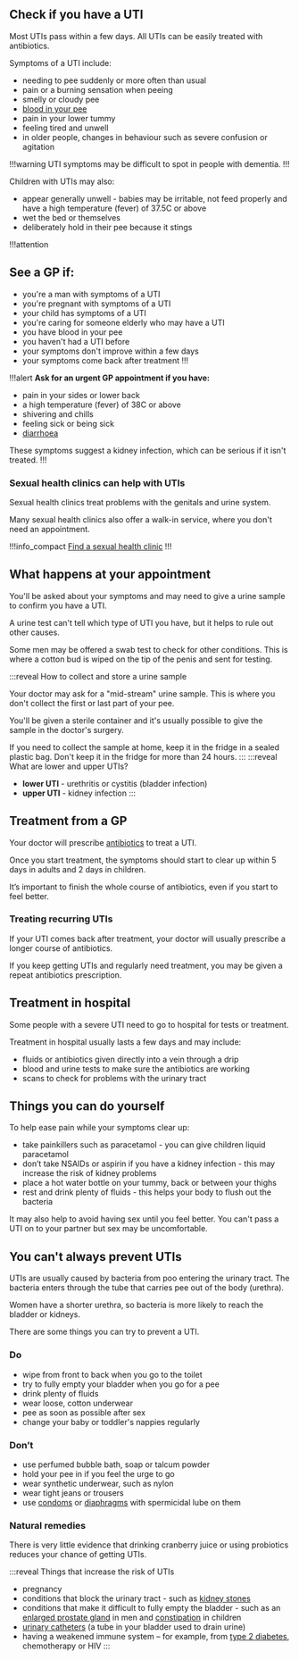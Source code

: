 
## Check if you have a UTI

Most UTIs pass within a few days. All UTIs can be easily treated with antibiotics.

Symptoms of a UTI include:

- needing to pee suddenly or more often than usual
- pain or a burning sensation when peeing
- smelly or cloudy pee 
- [blood in your pee](http://www.nhs.uk/conditions/blood-in-urine/Pages/Introduction.aspx)
- pain in your lower tummy 
- feeling tired and unwell
- in older people, changes in behaviour such as severe confusion or agitation

!!!warning
  UTI symptoms may be difficult to spot in people with dementia.
!!!

Children with UTIs may also:

- appear generally unwell - babies may be irritable, not feed properly and have a high temperature (fever) of 37.5C or above
- wet the bed or themselves
- deliberately hold in their pee because it stings

!!!attention
## See a GP if:

- you're a man with symptoms of a UTI
- you're pregnant with symptoms of a UTI
- your child has symptoms of a UTI
- you're caring for someone elderly who may have a UTI
- you have blood in your pee
- you haven't had a UTI before
- your symptoms don't improve within a few days
- your symptoms come back after treatment
!!!

!!!alert
**Ask for an urgent GP appointment if you have:**

- pain in your sides or lower back
- a high temperature (fever) of 38C or above
- shivering and chills
- feeling sick or being sick
- [diarrhoea](http://www.nhs.uk/conditions/diarrhoea/Pages/Introduction.aspx)

These symptoms suggest a kidney infection, which can be serious if it isn't treated.
!!!

### Sexual health clinics can help with UTIs

Sexual health clinics treat problems with the genitals and urine system.

Many sexual health clinics also offer a walk-in service, where you don't need an appointment.

!!!info_compact
[Find a sexual health clinic](http://www.nhs.uk/service-search/sexual%20health%20services/locationsearch/1847)
!!!

## What happens at your appointment 

You'll be asked about your symptoms and may need to give a urine sample to confirm you have a UTI. 

A urine test can't tell which type of UTI you have, but it helps to rule out other causes.

Some men may be offered a swab test to check for other conditions. This is where a cotton bud is wiped on the tip of the penis and sent for testing.

:::reveal How to collect and store a urine sample

Your doctor may ask for a "mid-stream" urine sample. This is where you don't collect the first or last part of your pee.

You'll be given a sterile container and it's usually possible to give the sample in the doctor's surgery.

If you need to collect the sample at home, keep it in the fridge in a sealed plastic bag. Don't keep it in the fridge for more than 24 hours.
:::
:::reveal What are lower and upper UTIs?
- **lower UTI** - urethritis or cystitis (bladder infection) 
- **upper UTI** - kidney infection
:::

## Treatment from a GP

Your doctor will prescribe [antibiotics](http://www.nhs.uk/conditions/Antibiotics-penicillins/Pages/Introduction.aspx) to treat a UTI. 

Once you start treatment, the symptoms should start to clear up within 5 days in adults and 2 days in children. 

It’s important to finish the whole course of antibiotics, even if you start to feel better.

### Treating recurring UTIs

If your UTI comes back after treatment, your doctor will usually prescribe a longer course of antibiotics. 

If you keep getting UTIs and regularly need treatment, you may be given a repeat antibiotics prescription.

## Treatment in hospital

Some people with a severe UTI need to go to hospital for tests or treatment.

Treatment in hospital usually lasts a few days and may include: 

- fluids or antibiotics given directly into a vein through a drip
- blood and urine tests to make sure the antibiotics are working
- scans to check for problems with the urinary tract

## Things you can do yourself

To help ease pain while your symptoms clear up:

- take painkillers such as paracetamol - you can give children liquid paracetamol
- don’t take NSAIDs or aspirin if you have a kidney infection - this may increase the risk of kidney problems
- place a hot water bottle on your tummy, back or between your thighs
- rest and drink plenty of fluids - this helps your body to flush out the bacteria

It may also help to avoid having sex until you feel better. You can't pass a UTI on to your partner but sex may be uncomfortable.

## You can't always prevent UTIs

UTIs are usually caused by bacteria from poo entering the urinary tract. The bacteria enters through the tube that carries pee out of the body (urethra).

Women have a shorter urethra, so bacteria is more likely to reach the bladder or kidneys.

There are some things you can try to prevent a UTI.

<section class="panel panel--binary">
  <article class="panel__column">
    <div class="panel__content">
      <h3>Do</h3>
      <ul class="list--check">
        <li>wipe from front to back when you go to the toilet</li>
        <li>try to fully empty your bladder when you go for a pee</li>
        <li>drink plenty of fluids</li>
        <li>wear loose, cotton underwear</li>
        <li>pee as soon as possible after sex</li>
        <li>change your baby or toddler's nappies regularly</li>
      </ul>
    </div>
  </article>
  <article class="panel__column">
    <div class="panel__content">
      <h3>Don’t</h3>
      <ul class="list--cross">
        <li>use perfumed bubble bath, soap or talcum powder</li>
        <li>hold your pee in if you feel the urge to go</li>
        <li>wear synthetic underwear, such as nylon </li>
        <li>wear tight jeans or trousers</li>
        <li>use <a href="http://www.nhs.uk/Conditions/contraception-guide/Pages/male-condoms.aspx">condoms</a> or <a href="http://www.nhs.uk/Conditions/contraception-guide/Pages/contraceptive-diaphragm.aspx">diaphragms</a> with spermicidal lube on them</li>
      </ul>
    </div>
  </article>
</section>


### Natural remedies

There is very little evidence that drinking cranberry juice or using probiotics reduces your chance of getting UTIs.

:::reveal Things that increase the risk of UTIs

- pregnancy
- conditions that block the urinary tract - such as [kidney stones](http://www.nhs.uk/Conditions/kidney-stones/Pages/Introduction.aspx)
- conditions that make it difficult to fully empty the bladder - such as an [enlarged prostate gland](http://www.nhs.uk/conditions/Prostate-enlargement/Pages/Introduction.aspx) in men and [constipation](https://beta.nhs.uk/conditions/constipation) in children
- [urinary catheters](http://www.nhs.uk/conditions/urinary-catheterization/Pages/Introduction.aspx) (a tube in your bladder used to drain urine)
- having a weakened immune system – for example, from [type 2 diabetes](https://beta.nhs.uk/conditions/type-2-diabetes/check-if-you-have-it), chemotherapy or HIV 
:::